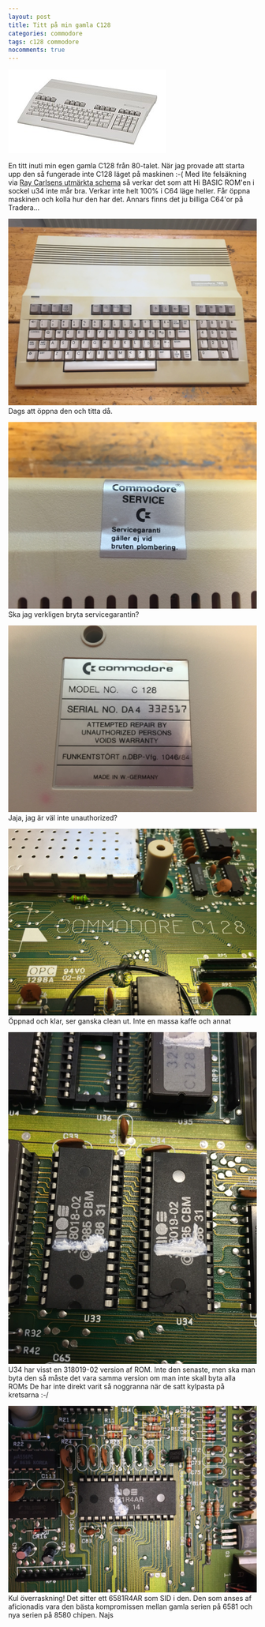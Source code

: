 ```yaml
---
layout: post
title: Titt på min gamla C128
categories: commodore
tags: c128 commodore
nocomments: true
---
```


![](/images/320px-Commodore-128.jpg)

En titt inuti min egen gamla C128 från 80-talet. När jag provade att starta upp den så fungerade inte C128 läget på maskinen :-( Med lite felsäkning via [Ray Carlsens utmärkta schema](ftp://www.zimmers.net/pub/cbm/documents/repair/troubleshooting-c128.txt) så verkar det som att Hi BASIC ROM'en i sockel u34 inte mår bra. Verkar inte helt 100% i C64 läge heller. Får öppna maskinen och kolla hur den har det. Annars finns det ju billiga C64'or på Tradera...



![](/images/c128_titt_1-2015-09-06_14.58.39.jpg)
Dags att öppna den och titta då.

![](/images/c128_titt_2-2015-09-06_14.59.16.jpg)
Ska jag verkligen bryta servicegarantin?

![](/images/c128_titt_3-2015-09-06_14.59.04.jpg)
Jaja, jag är väl inte unauthorized?

![](/images/c128_titt_4-2015-09-07_08.01.58.jpg)
Öppnad och klar, ser ganska clean ut. Inte en massa kaffe och annat

![](/images/c128_titt_5-2015-09-06_19.13.33.jpg)
U34 har visst en 318019-02 version af ROM. Inte den senaste, men ska man byta den så måste det vara samma version om man inte skall byta alla ROMs
De har inte direkt varit så noggranna när de satt kylpasta på kretsarna :-/

![](/images/c128_titt_6-2015-09-07_07.56.18.jpg)
Kul överraskning! Det sitter ett 6581R4AR som SID i den. Den som anses af aficionadis vara den bästa kompromissen mellan gamla serien på 6581 och nya serien på 8580 chipen. Najs

